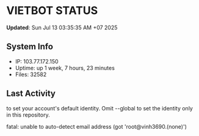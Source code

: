 # VIETBOT STATUS
**Updated**: Sun Jul 13 03:35:35 AM +07 2025

## System Info
- IP: 103.77.172.150
- Uptime: up 1 week, 7 hours, 23 minutes
- Files: 32582

## Last Activity

to set your account's default identity.
Omit --global to set the identity only in this repository.

fatal: unable to auto-detect email address (got 'root@vinh3690.(none)')
